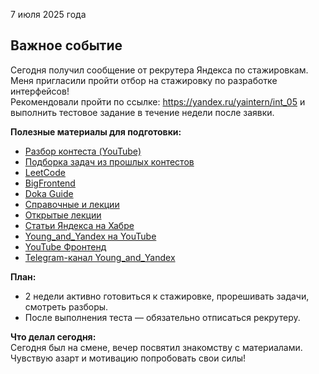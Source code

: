7 июля 2025 года

## Важное событие

Сегодня получил сообщение от рекрутера Яндекса по стажировкам.  
Меня пригласили пройти отбор на стажировку по разработке интерфейсов!  
Рекомендовали пройти по ссылке: https://yandex.ru/yaintern/int_05 и выполнить тестовое задание в течение недели после заявки.

**Полезные материалы для подготовки:**
- [Разбор контеста (YouTube)](https://www.youtube.com/playlist?list=PLXtiZNKIobF7A0t_y9oMF4qIkiPmS8osa)
- [Подборка задач из прошлых контестов](https://coderun.yandex.ru/selections/frontend-interview)
- [LeetCode](https://leetcode.com/)
- [BigFrontend](https://bigfrontend.dev/)
- [Doka Guide](https://doka.guide/)
- [Справочные и лекции](https://yandex.ru/yaintern/schools/useful)
- [Открытые лекции](https://yandex.ru/yaintern/schools/open-lectures)
- [Статьи Яндекса на Хабре](https://habr.com/ru/companies/yandex/articles/)
- [Young_and_Yandex на YouTube](https://www.youtube.com/@Young_and_Yandex/)
- [YouTube Фронтенд](https://www.youtube.com/c/Фронтенд/videos)
- [Telegram-канал Young_and_Yandex](https://t.me/Young_and_Yandex)

**План:**  
- 2 недели активно готовиться к стажировке, прорешивать задачи, смотреть разборы.
- После выполнения теста — обязательно отписаться рекрутеру.

**Что делал сегодня:**  
Сегодня был на смене, вечер посвятил знакомству с материалами. Чувствую азарт и мотивацию попробовать свои силы!


